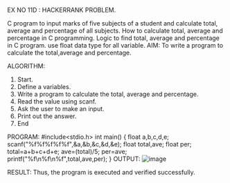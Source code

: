 EX NO 11D : HACKERRANK PROBLEM. 

C program to input marks of five subjects of a student and calculate total, 
average and percentage of all subjects. How to calculate total, average and 
percentage in C programming. Logic to find total, average and percentage in 
C program. use float data type for all variable.
AIM: 
To write a program to calculate the total,average and percentage. 
 
ALGORITHM: 
1. Start. 
2. Define a variables. 
3. Write a program to calculate the total, average and percentage. 
4. Read the value using scanf. 
5. Ask the user to make an input. 
6. Print out the answer. 
7. End 
 
PROGRAM: 
#include<stdio.h> 
int main() 
{ 
float a,b,c,d,e; 
scanf("%f%f%f%f%f",&a,&b,&c,&d,&e); 
float total,ave; 
float per; 
total=a+b+c+d+e; 
ave=(total)/5; 
per=ave; 
printf("%f\n%f\n%f",total,ave,per); 
}
OUTPUT: 
![image](https://github.com/user-attachments/assets/73864ecf-3777-4cf4-b779-73f66bb5f754)

RESULT: 
Thus, the program is executed and verified successfully.
